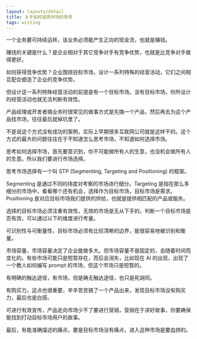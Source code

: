 ```yaml
---
layout: layouts/detail
title: 关于如何选择市场的思考
tags: writing
---
```

一个业务要可持续运转，该业务必须能产生正向的现金流，也就是赚钱。

赚钱的关键是什么？是企业相对于其它竞争对手有竞争优势，也就是比竞争对手做得更好。

如何获得竞争优势？企业围绕目标市场，设计一系列特殊的经营活动，它们之间相互配合塑造了企业的竞争优势。

但设计这一系列特殊经营活动的前提是有一个目标市场。没有目标市场，你所设计的经营活动也就无法判断有效性。

产品经理或开发者搞业务时很常见的做事方式是先搞一个产品，然后再去为这个产品找市场，往往最后就掉坑里了。

不是说这个方式没有成功的案例，实际上早期很多互联网公司就是这样干的。这个方式的最大的问题往往在于不知道怎么思考市场，不知道如何选择市场。

思考如何选择市场，首先要意识到，你不可能做所有人的生意，也没机会做所有人的生意。所以我们要进行市场选择。

思考市场选择有一个叫 STP (Segmenting, Targeting and Positioning) 的框架。

Segmenting 是通过不同的纬度对考察的市场进行细分。Targeting 是指在那么多细分的市场中，看看哪个还有机会，选择作为目标市场，目标市场是需求。Positioning 是对应目标市场我们提供的供给，也就是提供相匹配的产品或服务。

选择的目标市场必须注重有效性，无效的市场是无从下手的。判断一个目标市场是否有效，可以通过以下的维度进行考量。

可识别性与可衡量性，目标市场必须有比较清晰的边界，能很容易地被识别和衡量。

市场容量，市场容量决定了企业能做多大。但市场容量不是固定的，会随着时间而变化的。有些市场可能只是短暂存在，而后会消失，比如现在 AI 的出现，出现了一个教人如何编写 prompt 的市场，但这个市场只是短暂的。

有明确的触达途径，有市场，但是确无触达途径，也只是死胡同。

有购买力，这点也很重要，辛辛苦苦搞了一个产品出来，发现目标市场没有购买力，最后也是白搭。

可进行有效宣传，产品走向市场少不了要进行营销，营销在于讲好故事，你要确保能找到打动目标市场用户的故事。

最后，有能准确描述的痛点，要是目标市场没有痛点，进入这种市场是要血拼的。